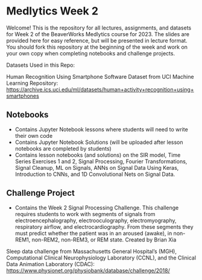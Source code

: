 # Medlytics Week 2
Welcome! This is the repository for all lectures, assignments, and datasets for Week 2 of the BeaverWorks Medlytics course for 2023. The slides are provided here for easy reference, but will be presented in lecture format. You should fork this repository at the beginning of the week and work on your own copy when completing notebooks and challenge projects.

Datasets Used in this Repo:

Human Recognition Using Smartphone Software Dataset from UCI Machine Learning Repository: https://archive.ics.uci.edu/ml/datasets/human+activity+recognition+using+smartphones

## Notebooks
* Contains Jupyter Notebook lessons where students will need to write their own code
* Contains Jupyter Notebook Solutions (will be uploaded after lesson notebooks are completed by students)
* Contains lesson notebooks (and solutions) on the SIR model, Time Series Exercises 1 and 2, Signal Processing, Fourier Transformations, Signal Cleanup, ML on Signals, ANNs on Signal Data Using Keras, Introduction to CNNs, and 1D Convolutional Nets on Signal Data.

## Challenge Project
* Contains the Week 2 Signal Processing Challenge. This challenge requires students to work with segments of signals from electroencephalography, electrooculography, electromyography, respiratory airflow, and electrocardiography. From these segments they must predict whether the patient was in an aroused (awake), in non-REM1, non-REM2, non-REM3, or REM state. Created by Brian Xia

Sleep data challenge from Massachusetts General Hospital’s (MGH), Computational Clinical Neurophysiology Laboratory (CCNL), and the Clinical Data Animation Laboratory (CDAC): https://www.physionet.org/physiobank/database/challenge/2018/

